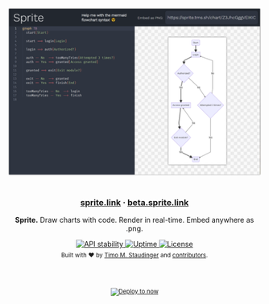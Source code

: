 <div align="center">
  <img width="600px" src="assets/screenshot.png" />
</div>

<br />

<div align="center">
  <h3><a href="https://sprite.link">sprite.link</a> · <a href="https://beta.sprite.link">beta.sprite.link</a></h3>

  <strong>Sprite.</strong> Draw charts with code. Render in real-time. Embed anywhere as .png.
</div>

<div align="center">
  <!-- Stability -->
  <a href="https://nodejs.org/api/documentation.html#documentation_stability_index">
    <img src="https://img.shields.io/badge/stability-experimental-orange.svg?style=flat-square"
      alt="API stability" />
  </a>
  <a href="https://status.sprite.link/">
    <img alt="Uptime" src="https://img.shields.io/uptimerobot/ratio/m781849123-c9eca0ba5a53d00f06ac8b5d.svg?style=flat-square">
  </a>
  <a href="https://github.com/TimoSta/sprite/blob/master/LICENSE">
    <img alt="License" src="https://img.shields.io/github/license/TimoSta/sprite.svg?style=flat-square">
  </a>
</div>

<div align="center">
  <sub>Built with ❤ by <a href="https://twitter.com/TimoStaudinger">Timo M. Staudinger</a> and <a href="https://github.com/TimoSta/sprite/graphs/contributors">contributors</a>.
    
  <br /><br />
    
  <a href="https://deploy.now.sh/?repo=https://github.com/zpnk/hello-world">
    <img src="https://deploy.now.sh/static/button.svg" alt="Deploy to now" />
  </a>
</div>
